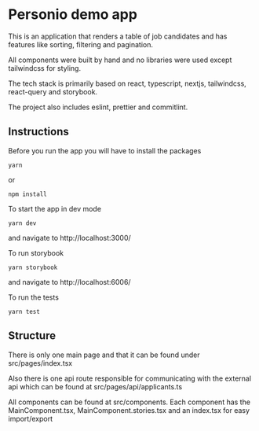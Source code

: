 # Personio demo app

This is an application that renders a table of job candidates and has features like sorting, filtering and pagination.

All components were built by hand and no libraries were used except tailwindcss for styling.

The tech stack is primarily based on react, typescript, nextjs, tailwindcss, react-query and storybook.

The project also includes eslint, prettier and commitlint.

## Instructions

Before you run the app you will have to install the packages

```
yarn
```

or

```
npm install
```

To start the app in dev mode

```
yarn dev
```

and navigate to http://localhost:3000/

To run storybook

```
yarn storybook
```

and navigate to http://localhost:6006/

To run the tests

```
yarn test
```

## Structure

There is only one main page and that it can be found under src/pages/index.tsx

Also there is one api route responsible for communicating with the external api which can be found at src/pages/api/applicants.ts

All components can be found at src/components. Each component has the MainComponent.tsx, MainComponent.stories.tsx and an index.tsx for easy import/export
